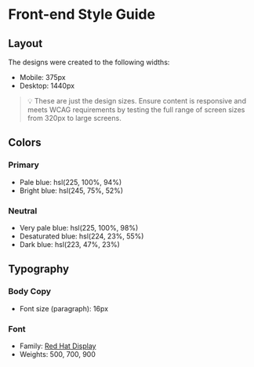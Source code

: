 # Front-end Style Guide

## Layout

The designs were created to the following widths:

-   Mobile: 375px
-   Desktop: 1440px

> 💡 These are just the design sizes. Ensure content is responsive and meets WCAG requirements by testing the full range of screen sizes from 320px to large screens.

## Colors

### Primary

-   Pale blue: hsl(225, 100%, 94%)
-   Bright blue: hsl(245, 75%, 52%)

### Neutral

-   Very pale blue: hsl(225, 100%, 98%)
-   Desaturated blue: hsl(224, 23%, 55%)
-   Dark blue: hsl(223, 47%, 23%)

## Typography

### Body Copy

-   Font size (paragraph): 16px

### Font

-   Family: [Red Hat Display](https://fonts.google.com/specimen/Red+Hat+Display)
-   Weights: 500, 700, 900

